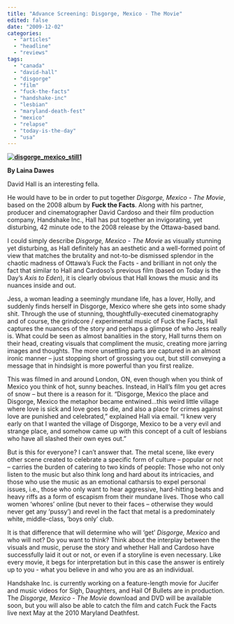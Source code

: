 ```yaml
---
title: "Advance Screening: Disgorge, Mexico - The Movie"
edited: false
date: "2009-12-02"
categories:
  - "articles"
  - "headline"
  - "reviews"
tags:
  - "canada"
  - "david-hall"
  - "disgorge"
  - "film"
  - "fuck-the-facts"
  - "handshake-inc"
  - "lesbian"
  - "maryland-death-fest"
  - "mexico"
  - "relapse"
  - "today-is-the-day"
  - "usa"
---
```


**[![disgorge_mexico_still1](http://www.hellbound.ca/wp-content/uploads/2009/12/disgorge_mexico_still1-300x168.jpg "disgorge_mexico_still1")](http://www.hellbound.ca/wp-content/uploads/2009/12/disgorge_mexico_still1.jpg)**

**By Laina Dawes**

David Hall is an interesting fella.

He would have to be in order to put together _Disgorge, Mexico - The Movie_, based on the 2008 album by **Fuck the Facts**. Along with his partner, producer and cinematographer David Cardoso and their film production company, Handshake Inc., Hall has put together an invigorating, yet disturbing, 42 minute ode to the 2008 release by the Ottawa-based band.

I could simply describe _Disgorge, Mexico - The Movie_ as visually stunning yet disturbing, as Hall definitely has an aesthetic and a well-formed point of view that matches the brutality and not-to-be dismissed splendor in the chaotic madness of Ottawa’s Fuck the Facts - and brilliant in not only the fact that similar to Hall and Cardoso’s previous film (based on Today is the Day’s _Axis to Eden_), it is clearly obvious that Hall knows the music and its nuances inside and out.

Jess, a woman leading a seemingly mundane life, has a lover, Holly, and suddenly finds herself in Disgorge, Mexico where she gets into some shady shit. Through the use of stunning, thoughtfully-executed cinematography and of course, the grindcore / experimental music of Fuck the Facts, Hall captures the nuances of the story and perhaps a glimpse of who Jess really is. What could be seen as almost banalities in the story, Hall turns them on their head, creating visuals that compliment the music, creating more jarring images and thoughts. The more unsettling parts are captured in an almost ironic manner – just stopping short of grossing you out, but still conveying a message that in hindsight is more powerful than you first realize.

This was filmed in and around London, ON, even though when you think of Mexico you think of hot, sunny beaches. Instead, in Hall’s film you get acres of snow – but there is a reason for it. “Disgorge, Mexico the place and Disgorge, Mexico the metaphor became entwined...this weird little village where love is sick and love goes to die, and also a place for crimes against love are punished and celebrated,” explained Hall via email. “I knew very early on that I wanted the village of Disgorge, Mexico to be a very evil and strange place, and somehow came up with this concept of a cult of lesbians who have all slashed their own eyes out.”

But is this for everyone? I can’t answer that. The metal scene, like every other scene created to celebrate a specific form of culture – popular or not – carries the burden of catering to two kinds of people: Those who not only listen to the music but also think long and hard about its intricacies, and those who use the music as an emotional catharsis to expel personal issues, i.e., those who only want to hear aggressive, hard-hitting beats and heavy riffs as a form of escapism from their mundane lives. Those who call women ‘whores’ online (but never to their faces – otherwise they would never get any ‘pussy’) and revel in the fact that metal is a predominately white, middle-class, ‘boys only’ club.

It is that difference that will determine who will ‘get’ _Disgorge, Mexico_ and who will not? Do you want to think? Think about the interplay between the visuals and music, peruse the story and whether Hall and Cardoso have successfully laid it out or not, or even if a storyline is even necessary. Like every movie, it begs for interpretation but in this case the answer is entirely up to you - what you believe in and who you are as an individual.

Handshake Inc. is currently working on a feature-length movie for Jucifer and music videos for Sigh, Daughters, and Hail Of Bullets are in production. The _Disgorge, Mexico - The Movie_ download and DVD will be available soon, but you will also be able to catch the film and catch Fuck the Facts live next May at the 2010 Maryland Deathfest.
